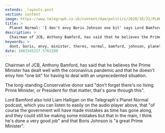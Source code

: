 ```yaml
--- 
extends: _layouts.post 
section: content 
image: https://www.telegraph.co.uk/content/dam/politics/2020/10/21/PLANET_NORMAL_SLATE_PAULCOOPER_NOTEXT-01_trans_NvBQzQNjv4BqNJjoeBT78QIaYdkJdEY4CohSiCWeohV0QeCx0LiHLVY.jpg?impolicy=logo-overlay 
title: > 
  Planet Normal: 'I don't envy Boris Johnson one bit' says Lord Bamford 
description: > 
  Chairman of JCB, Anthony Bamford, has said that he believes the Prime Minister has dealt well with the coronavirus pandemic and that he doesn't envy him "one bit" for having to deal with an unprecedented situation.The long-standing Conservative donor said "don't forget there's no living Prime Minister, or President for that matter, that's gone through this".Lord Bamford also told Liam Halligan on the Telegraph's Planet Normal podcast, which you can listen to easily on the audio player above, that "of course the government will have made mistakes as time has gone along, and they could still be making some mistakes but that in the main, I think he's done a very good job" and that Boris Johnson is "a great Prime Minister". 
keywords: > 
  dont, boris, envy, minister, theres, normal, bamford, johnson, planet, told, think, gone, bit, prime, unprecedented, mistakes, thislord, lord 
date: 1603345157.5762289 
--- 
```

<div><p>Chairman of JCB, Anthony Bamford, has said that he believes the Prime Minister has dealt well with the coronavirus pandemic&#160;and that he doesn't envy him "one bit" for having to deal with&#160;an unprecedented situation.&#160;</p>
<p>The long-standing Conservative donor said "don't forget there's no living Prime Minister, or President for that matter, that's gone through this".&#160;</p>
<p>Lord Bamford also told Liam Halligan on the Telegraph's Planet Normal podcast, which you can listen to easily on the audio player above, that "of course the government will have made mistakes as time has gone along, and they could still be making some mistakes but that in the main, I think he's done a very good job" and that Boris Johnson is "a great Prime Minister".</p>
</div>
